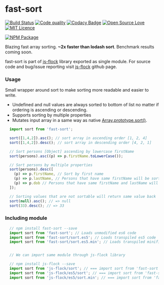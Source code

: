 # fast-sort

[![Build Status](https://travis-ci.org/snovakovic/js-flock.svg?branch=master)](https://travis-ci.org/snovakovic/js-flock)
[![Code quality](https://api.codacy.com/project/badge/grade/fe5f8741eaed4c628bca3761c32c3b68)](https://www.codacy.com/app/snovakovic/js-flock/dashboard?bid=4653162)
[![Codacy Badge](https://api.codacy.com/project/badge/Coverage/f0ea30fd63bd4bc88ea3b0965094ced1)](https://www.codacy.com/app/snovakovic/js-flock?utm_source=github.com&utm_medium=referral&utm_content=snovakovic/js-flock&utm_campaign=Badge_Coverage)
[![Open Source Love](https://badges.frapsoft.com/os/v1/open-source.svg?v=103)](https://opensource.org/)
[![MIT Licence](https://badges.frapsoft.com/os/mit/mit.svg?v=103)](https://opensource.org/licenses/mit-license.php)

[![NPM Package](https://nodei.co/npm/fast-sort.png)](https://www.npmjs.com/package/fast-sort)


Blazing fast array sorting. **~2x faster than lodash sort**. Benchmark results coming soon.

fast-sort is part of [js-flock](https://www.npmjs.com/package/js-flock) library exported as single module. For source code and bug/issue reporting visit [js-flock](https://www.npmjs.com/package/js-flock) github page.


### Usage

Small wrapper around sort to make sorting more readable and easier to write.

* Undefined and null values are always sorted to bottom of list no matter if ordering is ascending or descending.
* Supports sorting by multiple properties
* Mutates input array in a same way as native [Array.prototype.sort()](https://developer.mozilla.org/en-US/docs/Web/JavaScript/Reference/Global_Objects/Array/sort).


```javascript
  import sort from 'fast-sort';

  sort([1,4,2]).asc(); // sort array in ascending order [1, 2, 4]
  sort([1,4,2]).desc(); // sort array in descending order [4, 2, 1]

  // Sort persons [Object] ascending by lowercase firstName
  sort(persons).asc((p) => p.firstName.toLowerCase());

  // Sort persons by multiple properties
  sort(persons).desc([
    (p) => p.firstName, // Sort by first name
    (p) => p.lastName, // Persons that have same firstName will be sorted by lastName
    (p) => p.dob // Persons that have same firstName and lastName will be sorted by dob
  ]);

  // Sorting values that are not sortable will return same value back
  sort(null).asc(); // => null
  sort(33).desc(); // => 33
```

### Including module

```javascript
  // npm install fast-sort --save
  import sort from 'fast-sort'; // Loads unmodified es6 code
  import sort from 'fast-sort/sort.es5'; // Loads transpiled es5 code
  import sort from 'fast-sort/sort.es5.min'; // Loads transpiled minified es5 code


  // We can import same module through js-flock library

  // npm install js-flock --save
  import sort from 'js-flock/sort'; // === import sort from 'fast-sort';
  import sort from 'js-flock/es5/sort'; // === import sort from 'fast-sort/sort.es5';
  import sort from 'js-flock/es5/sort.min'; // === import sort from 'fast-sort/sort.es5.min';
```
